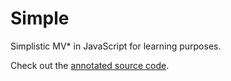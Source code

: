 Simple
======

Simplistic MV* in JavaScript for learning purposes.

Check out the [annotated source code](http://kjbekkelund.github.com/simple/).
